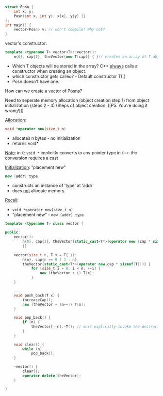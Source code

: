 
```c++
struct Posn {
	int x, y;
	Posn(int x, int y): x{x}, y{y} {}
};
int main() {
	vector<Posn> v; // won't compile! Why not?
}
```

vector's constructor:
```c++
template <typename T> vector<T>::vector():
	n{0}, cap{1}, theVector{new T[cap]} { }// creates an array of T objects
```
- Which T objects will be stored in the array?
C++ <u>always</u> calls a constructor when creating an object.
- which constructor gets called? - Default constructor T{ }
- Posn doesn't have one.

How can we create a vector of Posns?

Need to seperate memory allocation (object creation step 1)
from object initialization (steps 2 - 4)
(Steps of object creation: [[P5. You're doing it wrong!]])

<u>Allocation</u>: 
```c++
void *operator new(size_t n)
```
- allocates n bytes - no initialization
- returns void*

<u>Note</u>: in `C`: `void *` implicitly converts to any pointer type
in `C++`: the conversion requires a cast

<u>Initialization</u>: "placement new"
```c++
new (addr) type
```
- constructs an instance of 'type' at 'addr'
- does <u>not</u> allocate memory.


<u>Recall</u>:
- `void *operator new(size_t n)`
- "placement new" - `new (addr) type`

```c++
template <typename T> class vector {
	...
public:
	vector(): 
		n{0}, cap{1}, theVector{static_cast<T*>(operator new (cap * sizeof(T)))}
		{}
	
	vector(size_t n, T x = T{ }): 
		n{n}, cap{n == 0 ? 1 : n}, 
		theVector{static_cast<T*>(operator new(cap * sizeof(T)))} {
			for (size_t i = 0; i < n; ++i) {
				new (theVector + i) T(x);
			}
	}

	...
	void push_back(T x) {
		increaseCap();
		new (theVector + (n++)) T(x);
	}

	void pop_back() {
		if (n) {
			theVector[--n].~T(); // must explicitly invoke the destructor
		}
	}

	void clear() {
		while (n)
			pop_back();
	}

	~vector() {
		clear();
		operator delete(theVector);
	}

}
```


